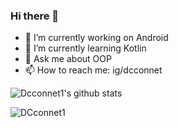 ### Hi there 👋

- 🔭 I’m currently working on Android
- 🌱 I’m currently learning Kotlin
- 💬 Ask me about OOP
- 📫 How to reach me: ig/dcconnet

![Dcconnet1's github stats](https://github-readme-stats.vercel.app/api?username=DCconnet1&show_icons=true&line_height=25)
<p><img align="left" src="https://github-readme-stats.vercel.app/api/top-langs/?username=DCconnet1&layout=compact&hide=html" alt="DCconnet1" /></p>

